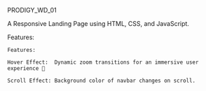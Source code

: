 PRODIGY_WD_01

A Responsive Landing Page using HTML, CSS, and JavaScript.

Features:

    Features:

    Hover Effect:  Dynamic zoom transitions for an immersive user experience 💫

    Scroll Effect: Background color of navbar changes on scroll.
